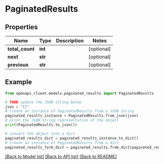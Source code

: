 # PaginatedResults


## Properties

Name | Type | Description | Notes
------------ | ------------- | ------------- | -------------
**total_count** | **int** |  | [optional] 
**next** | **str** |  | [optional] 
**previous** | **str** |  | [optional] 

## Example

```python
from openapi_client.models.paginated_results import PaginatedResults

# TODO update the JSON string below
json = "{}"
# create an instance of PaginatedResults from a JSON string
paginated_results_instance = PaginatedResults.from_json(json)
# print the JSON string representation of the object
print(PaginatedResults.to_json())

# convert the object into a dict
paginated_results_dict = paginated_results_instance.to_dict()
# create an instance of PaginatedResults from a dict
paginated_results_form_dict = paginated_results.from_dict(paginated_results_dict)
```
[[Back to Model list]](../README.md#documentation-for-models) [[Back to API list]](../README.md#documentation-for-api-endpoints) [[Back to README]](../README.md)


